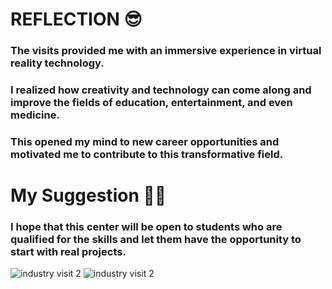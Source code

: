# REFLECTION 😎
### The visits provided me with an immersive experience in virtual reality technology. 
### I realized how creativity and technology can come along and improve the fields of education, entertainment, and even medicine.
### This opened my mind to new career opportunities and motivated me to contribute to this transformative field.

# My Suggestion 🧑‍🏫
### I hope that this center will be open to students who are qualified for the skills and let them have the opportunity to start with real projects.

![industry visit 2](https://lijiatan.github.io/pictures/industry_visit2/1.png)
![industry visit 2](https://lijiatan.github.io/pictures/industry_visit2/2.png)
